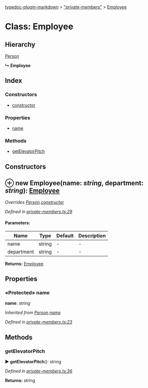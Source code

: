 [typedoc-plugin-markdown](../index.md) > ["private-members"](../modules/_private_members_.md) > [Employee](../classes/_private_members_.employee.md)

# Class: Employee

## Hierarchy


 [Person](../classes/_private_members_.person.md)

**↳ Employee**






## Index

### Constructors

* [constructor](_private_members_.employee.md#constructor)


### Properties

* [name](_private_members_.employee.md#name)


### Methods

* [getElevatorPitch](_private_members_.employee.md#getelevatorpitch)



## Constructors

<a id="constructor"></a>


## ⊕ **new Employee**(name: *string*, department: *string*): [Employee](../classes/_private_members_.employee.md)


*Overrides [Person](_private_members_.person.md).[constructor](_private_members_.person.md#constructor)*

*Defined in [private-members.ts:29](https://github.com/tgreyuk/typedoc-plugin-markdown/blob/master/tests/src/private-members.ts#L29)*


#### Parameters:

| Name  | Type                | Default | Description  |
| ------ | ------------------- | ------------ | ------------ |
| name  | string | - | - |
| department  | string | - | - |





**Returns:** [Employee](../classes/_private_members_.employee.md)


## Properties

### «Protected» name

**name**:  *string* 

*Inherited from [Person](_private_members_.person.md).[name](_private_members_.person.md#name)*

*Defined in [private-members.ts:23](https://github.com/tgreyuk/typedoc-plugin-markdown/blob/master/tests/src/private-members.ts#L23)*






## Methods

###  getElevatorPitch

► **getElevatorPitch**(): string



*Defined in [private-members.ts:36](https://github.com/tgreyuk/typedoc-plugin-markdown/blob/master/tests/src/private-members.ts#L36)*




**Returns:** string







